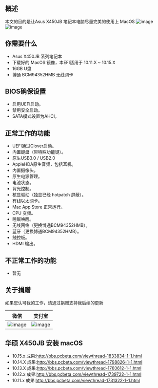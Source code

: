 ## 概述

本文的目的是让Asus X450JB 笔记本电脑尽量完美的使用上 MacOS
![image](https://github.com/xiaoMGitHub/ASUS_X450JB_Hackintosh_Clover/blob/master/Screenshot/10.15.x.png)
![image](https://github.com/xiaoMGitHub/ASUS_X450JB_Hackintosh_Clover/blob/master/Screenshot/20191117-193821.png)

## 你需要什么
- Asus X450JB 系列笔记本
- 下载好的 MacOS 镜像，本EFI适用于 10.11.X ~ 10.15.X
- 16GB U盘
- 博通 BCM94352HMB 无线网卡

## BIOS确保设置
- 启用UEFI启动。
- 禁用安全启动。
- SATA模式设置为AHCI。

## 正常工作的功能
- UEFI通过Clover启动。
- 内置键盘（带特殊功能键）。
- 原生USB3.0 / USB2.0 
- AppleHDA原生音频，包括耳机。
- 内置摄像头。
- 原生电源管理。
- 电池状态。
- 背光控制。
- 核显驱动（独显已经 hotpatch 屏蔽）。
- 有线以太网卡。
- Mac App Store 正常运行。
- CPU 变频。
- 睡眠唤醒。
- 无线网络（更换博通BCM94352HMB）。
- 蓝牙（更换博通BCM94352HMB）。
- 触控板。
- HDMI 输出。

## 不正常工作的功能
- 暂无

## 关于捐赠

如果您认可我的工作，请通过捐赠支持我后续的更新

| 微信                                                       | 支付宝                                               |
| ---------------------------------------------------------- | ---------------------------------------------------- |
| ![image](https://gitee.com/xiaoMGit/Y7000Series_Hackintosh_Fix/raw/master/Screenshot/%E5%BE%AE%E4%BF%A1160.jpg) | ![image](https://gitee.com/xiaoMGit/Y7000Series_Hackintosh_Fix/raw/master/Screenshot/%E6%94%AF%E4%BB%98%E5%AE%9D160.jpg) |

## 华硕 X450JB 安装 macOS
- 10.15.x 成果:http://bbs.pcbeta.com/viewthread-1833834-1-1.html
- 10.14.X 成果:http://bbs.pcbeta.com/viewthread-1798826-1-1.html
- 10.13.X 成果:http://bbs.pcbeta.com/viewthread-1760612-1-1.html
- 10.12.x 成果:http://bbs.pcbeta.com/viewthread-1739722-1-1.html
- 10.11.x 成果:http://bbs.pcbeta.com/viewthread-1731322-1-1.html





